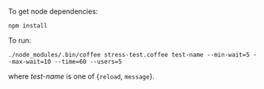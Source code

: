 To get node dependencies:

	npm install

To run:

	./node_modules/.bin/coffee stress-test.coffee test-name --min-wait=5 --max-wait=10 --time=60 --users=5

where *test-name* is one of {`reload`, `message`}.
